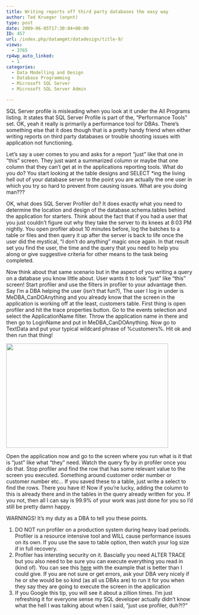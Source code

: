 ```yaml
---
title: Writing reports off third party databases the easy way
author: Ted Krueger (onpnt)
type: post
date: 2009-06-05T17:30:04+00:00
ID: 457
url: /index.php/datamgmt/datadesign/title-9/
views:
  - 3765
rp4wp_auto_linked:
  - 1
categories:
  - Data Modelling and Design
  - Database Programming
  - Microsoft SQL Server
  - Microsoft SQL Server Admin

---
```

SQL Server profile is misleading when you look at it under the All Programs listing. It states that SQL Server Profile is part of the, &#8220;Performance Tools&#8221; set. OK, yeah it really is primarily a performance tool for DBAs. There’s something else that it does though that is a pretty handy friend when either writing reports on third party databases or trouble shooting issues with application not functioning.

Let&#8217;s say a user comes to you and asks for a report &#8220;just&#8221; like that one in &#8220;this&#8221; screen. They just want a summarized column or maybe that one column that they can’t get at in the applications reporting tools. What do you do? You start looking at the table designs and SELECT *ing the living hell out of your database server to the point you are actually the one user in which you try so hard to prevent from causing issues. What are you doing man???

OK, what does SQL Server Profiler do? It does exactly what you need to determine the location and design of the database.schema.tables behind the application for starters. Think about the fact that if you had a user that you just couldn’t figure out why they take the server to its knees at 8:03 PM nightly. You open profiler about 10 minutes before, log the batches to a table or files and then query it up after the server is back to life once the user did the mystical, &#8220;I don’t do anything&#8221; magic once again. In that result set you find the user, the time and the query that you need to help you along or give suggestive criteria for other means to the task being completed. 

Now think about that same scenario but in the aspect of you writing a query on a database you know little about. User wants it to look &#8220;just&#8221; like &#8220;this&#8221; screen! Start profiler and use the filters in profiler to your advantage then. Say I’m a DBA helping the user (isn’t that fun?), The user I log in under is MeDBA\_CanDOAnything and you already know that the screen in the application is working off at the least, customers table. First thing is open profiler and hit the trace properties button. Go to the events selection and select the ApplicationName filter. Throw the application name in there and then go to LoginName and put in MeDBA\_CanDOAnything. Now go to TextData and put your typical wildcard phrase of %customers%. Hit ok and then run that thing!

<div class="image_block">
  <img src="/wp-content/uploads/blogs/DataMgmt//profiler_1.gif" alt="" title="" width="436" height="281" />
</div>

Open the application now and go to the screen where you run what is it that is &#8220;just&#8221; like what &#8220;they&#8221; need. Watch the query fly by in profiler once you do that. Stop profiler and find the row that has some relevant value to the screen you executed. Something around customer order number or customer number etc&#8230; If you saved these to a table, just write a select to find the rows. There you have it! Now if you’re lucky, adding the column to this is already there and in the tables in the query already written for you. If you not, then all I can say is 99.9% of your work was just done for you so I’d still be pretty damn happy.

WARNINGS! It’s my duty as a DBA to tell you these points.

  1. DO NOT run profiler on a production system during heavy load periods. Profiler is a resource intensive tool and WILL cause performance issues on its own. If you use the save to table option, then watch your log size if in full recovery.
  2. Profiler has intersting security on it. Bascially you need ALTER TRACE but you also need to be sure you can execute everything you read in (kind of). You can see this [here][1] with the example that is better than I could give. If you are not sure or get errors, ask your DBA very nicely if he or she would be so kind (as all us DBAs are) to run it for you when they say they are going to execute the screen in the application
  3. If you Google this tip, you will see it about a zillion times. I’m just refreshing it for everyone sense my SQL developer actually didn’t know what the hell I was talking about when I said, “just use profiler, duh?!?”

 [1]: http://msdn.microsoft.com/en-us/library/ms187611.aspx